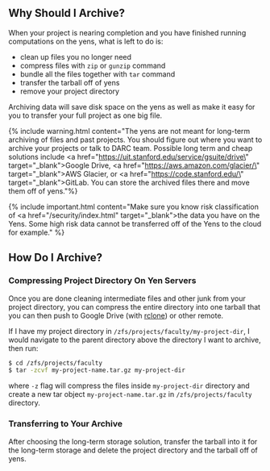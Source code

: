## Why Should I Archive?

When your project is nearing completion and you have finished running computations on the yens, what is left to do is:
 - clean up files you no longer need
 - compress files with `zip` or `gunzip` command
 - bundle all the files together with `tar` command
 - transfer the tarball off of yens
 - remove your project directory
 
Archiving data will save disk space on the yens as well as make it easy for you to transfer your full project as one big file.

{% include warning.html content="The yens are not meant for long-term archiving of files and past projects. You should figure out where you want to archive your projects or talk to DARC team. Possible long term and cheap solutions include <a href=\"https://uit.stanford.edu/service/gsuite/drive\" target=\"_blank\">Google Drive</a>, <a href=\"https://aws.amazon.com/glacier/\" target=\"_blank\">AWS Glacier</a>, or <a href=\"https://code.stanford.edu/\" target=\"_blank\">GitLab</a>. You can store the archived files there and move them off of yens."%}

{% include important.html content="Make sure you know risk classification of <a href=\"/security/index.html\" target=\"_blank\">the data you have on the Yens</a>. Some high risk data cannot be transferred off of the Yens to the cloud for example." %}

## How Do I Archive?

### Compressing Project Directory On Yen Servers
Once you are done cleaning intermediate files and other junk from your project directory, you can compress the entire
directory into one tarball that you can then push to Google Drive (with <a href="/faqs/rclone.html" target="_blank">rclone</a>) or other remote.

If I have my project directory in `/zfs/projects/faculty/my-project-dir`, I would navigate to the parent directory above the directory I want to archive, then run:

```bash
$ cd /zfs/projects/faculty
$ tar -zcvf my-project-name.tar.gz my-project-dir
```
where `-z` flag will compress the files inside `my-project-dir` directory and create a new tar object `my-project-name.tar.gz` in `/zfs/projects/faculty` directory. 

### Transferring to Your Archive
After choosing the long-term storage solution, transfer the tarball into it for the long-term storage and delete the project directory and the tarball off of yens.
